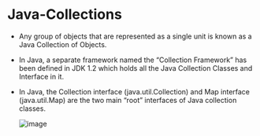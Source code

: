 # Java-Collections
- Any group of objects that are represented as a single unit is known as a Java Collection of Objects.

- In Java, a separate framework named the “Collection Framework” has been defined in JDK 1.2 
  which holds all the Java Collection Classes and Interface in it.

- In Java, the Collection interface (java.util.Collection) and Map interface (java.util.Map) are the two main “root” interfaces of Java collection classes.
  
  ![image](https://github.com/YoussefGobran/Java-Collections/assets/132088403/8f3ee4f7-0dfe-4ac6-b879-e0068d84bfd2)

